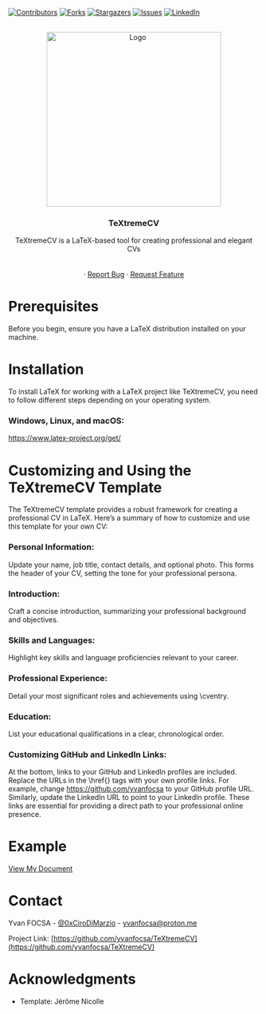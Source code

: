 <a name="readme-top"></a>

[![Contributors][contributors-shield]][contributors-url]
[![Forks][forks-shield]][forks-url]
[![Stargazers][stars-shield]][stars-url]
[![Issues][issues-shield]][issues-url]
[![LinkedIn][linkedin-shield]][linkedin-url]

<br />
<div align="center">
  <a href="https://github.com/yvanfocsa/TeXtremeCV">
    <img src="https://i.ibb.co/ZBQ2sy1/Te-Xtreme-CV.png" alt="Logo" width="350" height="350">
  </a>

<h3 align="center">TeXtremeCV</h3>

  <p align="center">
    TeXtremeCV is a LaTeX-based tool for creating professional and elegant CVs
    <br />
    <br />
    <br />
    ·
    <a href="https://github.com/yvanfocsa/TeXtremeCV/issues">Report Bug</a>
    ·
    <a href="https://github.com/yvanfocsa/TeXtremeCV/issues">Request Feature</a>
  </p>
</div>

# Prerequisites

Before you begin, ensure you have a LaTeX distribution installed on your machine.

# Installation

To install LaTeX for working with a LaTeX project like TeXtremeCV, you need to follow different steps depending on your operating system.

### Windows, Linux, and macOS:

https://www.latex-project.org/get/

# Customizing and Using the TeXtremeCV Template

The TeXtremeCV template provides a robust framework for creating a professional CV in LaTeX. Here’s a summary of how to customize and use this template for your own CV:

  ### Personal Information:
  
  Update your name, job title, contact details, and optional photo.
  This forms the header of your CV, setting the tone for your professional persona.

  ### Introduction:
  
  Craft a concise introduction, summarizing your professional background and objectives.

  ### Skills and Languages:
  
  Highlight key skills and language proficiencies relevant to your career.
  
  ### Professional Experience:
  
  Detail your most significant roles and achievements using \cventry.

  ### Education:
  
  List your educational qualifications in a clear, chronological order.

  ### Customizing GitHub and LinkedIn Links:
  
  At the bottom, links to your GitHub and LinkedIn profiles are included.
  Replace the URLs in the \href{} tags with your own profile links.
  For example, change https://github.com/yvanfocsa to your GitHub profile URL.
  Similarly, update the LinkedIn URL to point to your LinkedIn profile.
  These links are essential for providing a direct path to your professional online presence.

<p align="right"><a href="#readme-top"></a></p>

# Example

[View My Document](Yvan_FOCSA_CV.pdf)

# Contact

Yvan FOCSA - [@0xCiroDiMarzio](https://twitter.com/0xCiroDiMarzio) - yvanfocsa@proton.me

Project Link: [https://github.com/yvanfocsa/TeXtremeCV](https://github.com/yvanfocsa/TeXtremeCV)

<p align="right"><a href="#readme-top"></a></p>

# Acknowledgments

* Template:  Jérôme Nicolle

<p align="right"><a href="#readme-top"></a></p>

[contributors-shield]: https://img.shields.io/github/contributors/yvanfocsa/TeXtremeCV.svg?style=for-the-badge
[contributors-url]: https://github.com/yvanfocsa/TeXtremeCV/graphs/contributors
[forks-shield]: https://img.shields.io/github/forks/yvanfocsa/TeXtremeCV.svg?style=for-the-badge
[forks-url]: https://github.com/yvanfocsa/TeXtremeCV/network/members
[stars-shield]: https://img.shields.io/github/stars/yvanfocsa/TeXtremeCV.svg?style=for-the-badge
[stars-url]: https://github.com/yvanfocsa/TeXtremeCV/stargazers
[issues-shield]: https://img.shields.io/github/issues/yvanfocsa/TeXtremeCV.svg?style=for-the-badge
[issues-url]: https://github.com/yvanfocsa/TeXtremeCV/issues
[license-shield]: https://img.shields.io/github/license/yvanfocsa/TeXtremeCV.svg?style=for-the-badge
[license-url]: https://github.com/yvanfocsa/TeXtremeCV/blob/master/LICENSE.txt
[linkedin-shield]: https://img.shields.io/badge/-LinkedIn-black.svg?style=for-the-badge&logo=linkedin&colorB=555
[linkedin-url]: https://linkedin.com/in/yvanfocsa
[product-screenshot]: images/screenshot.png
